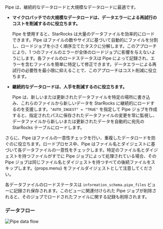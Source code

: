 Pipe は、継続的なデータロードと大規模なデータロードに最適です。

- **マイクロバッチでの大規模なデータロードは、データエラーによる再試行のコストを削減するのに役立ちます。**

  Pipe を使用すると、StarRocks は大量のデータファイルを効率的にロードできます。Pipe はファイルの数やサイズに基づいて自動的にファイルを分割し、ロードジョブを小さく順序立てたタスクに分解します。このアプローチにより、1 つのファイルのエラーが全体のロードジョブに影響を与えないようにします。各ファイルのロードステータスは Pipe によって記録され、エラーを含むファイルを簡単に特定して修正できます。データエラーによる再試行の必要性を最小限に抑えることで、このアプローチはコスト削減に役立ちます。

- **継続的なデータロードは、人手を削減するのに役立ちます。**

  Pipe は、新しいまたは更新されたデータファイルを特定の場所に書き込み、これらのファイルから新しいデータを StarRocks に継続的にロードするのを支援します。`"AUTO_INGEST" = "TRUE"` を指定して Pipe ジョブを作成すると、指定されたパスに保存されたデータファイルの変更を常に監視し、データファイルから新しいまたは更新されたデータを自動的に宛先の StarRocks テーブルにロードします。

さらに、Pipe はファイルの一意性チェックを行い、重複したデータロードを防ぐのに役立ちます。ロードプロセス中、Pipe はファイル名とダイジェストに基づいて各データファイルの一意性をチェックします。特定のファイル名とダイジェストを持つファイルがすでに Pipe ジョブによって処理されている場合、その Pipe ジョブは同じファイル名とダイジェストを持つすべての後続ファイルをスキップします。{props.menu} をファイルダイジェストとして注意してください。

各データファイルのロードステータスは `information_schema.pipe_files` ビューに記録され保存されます。このビューに関連付けられた Pipe ジョブが削除されると、そのジョブでロードされたファイルに関する記録も削除されます。

### データフロー

![Pipe data flow](../pipe_data_flow.png)